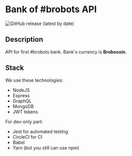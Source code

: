 # Bank of #brobots API

![GitHub release (latest by date)](https://img.shields.io/github/v/release/andrew4ever/bank-of-brobots-api)

## Description

API for first #brobots bank. Bank's currency is **Brobocoin**.

## Stack

We use these technologies:

- NodeJS
- Express
- GraphQL
- MongoDB
- JWT tokens

For dev-only part:

- Jest for automated testing
- CircleCI for CI
- Babel
- Yarn (but you still can use npm)
